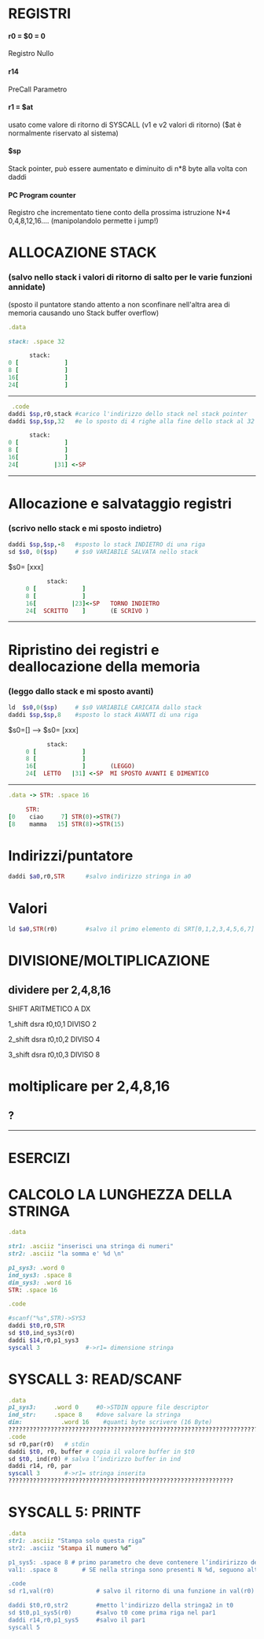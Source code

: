 # REGISTRI
#### r0 = $0 = 0
Registro Nullo
#### r14
PreCall Parametro
#### r1 = $at 
usato come valore di ritorno di SYSCALL (v1 e v2 valori di ritorno) ($at è normalmente riservato al sistema)
#### $sp
Stack pointer, può essere aumentato e diminuito di n*8 byte alla volta con daddi
#### PC Program counter
Registro che incrementato tiene conto della prossima istruzione N*4  0,4,8,12,16.... (manipolandolo permette i jump!) 

# ALLOCAZIONE STACK 
### (salvo nello stack i valori di ritorno di salto per le varie funzioni annidate)

(sposto il puntatore stando attento a non sconfinare nell'altra area di memoria causando uno Stack buffer overflow) 
```ruby
.data

stack: .space 32
```
```ruby
      stack:
0 [             ] 
8 [             ] 
16[             ] 
24[             ] 
```
-------------------------------------------------------------------------------------
```ruby
 .code
daddi $sp,r0,stack #carico l'indirizzo dello stack nel stack pointer 
daddi $sp,$sp,32   #e lo sposto di 4 righe alla fine dello stack al 32 esimo byte
```
```ruby
      stack:
0 [             ] 
8 [             ] 
16[             ] 
24[          |31] <-SP 
```
-------------------------------------------------------------------------------------

# Allocazione e salvataggio registri 
### (scrivo  nello stack e mi sposto indietro)
```ruby
daddi $sp,$sp,-8   #sposto lo stack INDIETRO di una riga
sd $s0, 0($sp)     # $s0 VARIABILE SALVATA nello stack
```

$s0= [xxx]
```ruby
           stack:
     0 [             ] 
     8 [             ] 
     16[          |23]<-SP   TORNO INDIETRO
     24[  SCRITTO    ]       (E SCRIVO )  
```
-------------------------------------------------------------------------------------

# Ripristino dei registri e deallocazione della memoria 
### (leggo dallo stack e mi sposto avanti)
```ruby
ld  $s0,0($sp)     # $s0 VARIABILE CARICATA dallo stack
daddi $sp,$sp,8    #sposto lo stack AVANTI di una riga
```

$s0=[]  -->  $s0= [xxx]
```ruby
           stack:
     0 [             ] 
     8 [             ] 
     16[             ]       (LEGGO)
     24[  LETTO   |31] <-SP  MI SPOSTO AVANTI E DIMENTICO
 ```
-------------------------------------------------------------------------------------
```ruby
.data -> STR: .space 16

     STR:
[0    ciao     7] STR(0)->STR(7)  
[8    mamma   15] STR(8)->STR(15)

```

# Indirizzi/puntatore
```ruby
daddi $a0,r0,STR      #salvo indirizzo stringa in a0
```
# Valori
```ruby
ld $a0,STR(r0)        #salvo il primo elemento di SRT[0,1,2,3,4,5,6,7] in $a0 =[0]
```


# DIVISIONE/MOLTIPLICAZIONE
## dividere per 2,4,8,16
SHIFT ARITMETICO A DX

1_shift
dsra $t0,$t0,1   DIVISO 2

2_shift
dsra $t0,$t0,2   DIVISO 4

3_shift
dsra $t0,$t0,3   DIVISO 8


# moltiplicare per 2,4,8,16 #
## ?

---------------------------------------------------------------------
# ESERCIZI
# CALCOLO LA LUNGHEZZA DELLA STRINGA
```ruby
.data

str1: .asciiz "inserisci una stringa di numeri"
str2: .asciiz "la somma e' %d \n"

p1_sys3: .word 0
ind_sys3: .space 8
dim_sys3: .word 16
STR: .space 16

.code

#scanf("%s",STR)->SYS3
daddi $t0,r0,STR
sd $t0,ind_sys3(r0)
daddi $14,r0,p1_sys3
syscall 3             #->r1= dimensione stringa
```

# SYSCALL 3: READ/SCANF
```ruby
.data
p1_sys3:     .word 0     #0->STDIN oppure file descriptor
ind_str:	 .space 8    #dove salvare la stringa
dim: 	       .word 16    #quanti byte scrivere (16 Byte)
??????????????????????????????????????????????????????????????????????????????????
.code
sd r0,par(r0)   # stdin
daddi $t0, r0, buffer # copia il valore buffer in $t0
sd $t0, ind(r0) # salva l’indirizzo buffer in ind
daddi r14, r0, par
syscall 3       #->r1= stringa inserita
????????????????????????????????????????????????????????????????
```

# SYSCALL 5: PRINTF
```ruby
.data
str1: .asciiz "Stampa solo questa riga”
str2: .asciiz "Stampa il numero %d”

p1_sys5: .space 8 # primo parametro che deve contenere l’indiririzzo della stringa da visualizzare (mess)
val1: .space 8       # SE nella stringa sono presenti N %d, seguono altri N parametri

.code
sd r1,val(r0)            # salvo il ritorno di una funzione in val(r0) ->OPZIONALE PER %d

daddi $t0,r0,str2        #metto l'indirizzo della stringa2 in t0     
sd $t0,p1_sys5(r0)       #salvo t0 come prima riga nel par1
daddi r14,r0,p1_sys5     #salvo il par1
syscall 5
```
